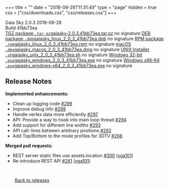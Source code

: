 +++
title = ""
date = "2018-08-28T11:31:49"
type = "page"
hidden = true
css = ["css/downloads.css", "css/releases.css"]
+++

<div class="download-container">
<div id="download-title">
<i class="fa-solid fa-tag"></i>
Gaia Sky <span class="downloads-version">2.0.3</span> 
<time class="downloads-releasedate" datetime="2018-08-28T11:31:49" title="Published: 2018-08-28T11:31:49"><i class="fa-solid fa-calendar"></i> 2018-08-28</time>
<div class="downloads-build">Build 41bb73ea</div></div>
<div class="download-section">
<a href="https://gaia.ari.uni-heidelberg.de/gaiasky/releases/2.0.3.41bb73ea/gaiasky-2.0.3.41bb73ea.tar.gz" class="download-button"><i class="fa-solid fa-file-zipper"></i> TGZ package <code>.tar.gz</code><span class="download-sub">gaiasky-2.0.3.41bb73ea.tar.gz</span></a>
<span class="signature">no signature</span>
<a href="https://gaia.ari.uni-heidelberg.de/gaiasky/releases/2.0.3.41bb73ea/gaiasky_linux_2_0_3_41bb73ea.deb" class="download-button"><i class="fa-brands fa-debian"></i> DEB package <code>.deb</code><span class="download-sub">gaiasky_linux_2_0_3_41bb73ea.deb</span></a>
<span class="signature">no signature</span>
<a href="https://gaia.ari.uni-heidelberg.de/gaiasky/releases/2.0.3.41bb73ea/gaiasky_linux_2_0_3_41bb73ea.rpm" class="download-button"><i class="fa-brands fa-fedora"></i> RPM package <code>.rpm</code><span class="download-sub">gaiasky_linux_2_0_3_41bb73ea.rpm</span></a>
<span class="signature">no signature</span>
<a href="https://gaia.ari.uni-heidelberg.de/gaiasky/releases/2.0.3.41bb73ea/gaiasky_macos_2_0_3_41bb73ea.dmg" class="download-button"><i class="fa-brands fa-apple"></i> macOS <code>.dmg</code><span class="download-sub">gaiasky_macos_2_0_3_41bb73ea.dmg</span></a>
<span class="signature">no signature</span>
<a href="https://gaia.ari.uni-heidelberg.de/gaiasky/releases/2.0.3.41bb73ea/gaiasky_unix_2_0_3_41bb73ea.sh" class="download-button"><i class="fa fa-terminal"></i> UNIX Installer <code>.sh</code><span class="download-sub">gaiasky_unix_2_0_3_41bb73ea.sh</span></a>
<span class="signature">no signature</span>
<a href="https://gaia.ari.uni-heidelberg.de/gaiasky/releases/2.0.3.41bb73ea/gaiasky_windows_2_0_3_41bb73ea.exe" class="download-button"><i class="fa-brands fa-windows"></i> Windows 32-bit <code>.exe</code><span class="download-sub">gaiasky_windows_2_0_3_41bb73ea.exe</span></a>
<span class="signature">no signature</span>
<a href="https://gaia.ari.uni-heidelberg.de/gaiasky/releases/2.0.3.41bb73ea/gaiasky_windows-x64_2_0_3_41bb73ea.exe" class="download-button"><i class="fa-brands fa-windows"></i> Windows x86-64 <code>.exe</code><span class="download-sub">gaiasky_windows-x64_2_0_3_41bb73ea.exe</span></a>
<span class="signature">no signature</span>
</div>
</div>

<section class="release-notes">

# Release Notes

**Implemented enhancements:**

* Clean up logging code [#299](https://github.com/langurmonkey/gaiasky/issues/299)
* Improve debug info [#298](https://github.com/langurmonkey/gaiasky/issues/298)
* Handle vertex data more efficiently [#297](https://github.com/langurmonkey/gaiasky/issues/297)
* API: Provide a way to hook into main loop thread [#294](https://github.com/langurmonkey/gaiasky/issues/294)
* Add support for different line widths [#293](https://github.com/langurmonkey/gaiasky/issues/293)
* API call: lines between arbitrary positions [#292](https://github.com/langurmonkey/gaiasky/issues/292)
* Add Top/Bottom to the mode profiles for 3DTV [#268](https://github.com/langurmonkey/gaiasky/issues/268)

**Merged pull requests:**

* REST server static files use assets.location [#300](https://github.com/langurmonkey/gaiasky/pull/300) ([vga101](https://github.com/vga101))
* Re-introduce REST API [#281](https://github.com/langurmonkey/gaiasky/pull/281) ([vga101](https://github.com/vga101))
</section>


<p class="center-text" style="padding: 30px;">
<i class="fa-solid fa-circle-arrow-left"></i> <a href="/downloads/releases">Back to releases</a>
</p>
